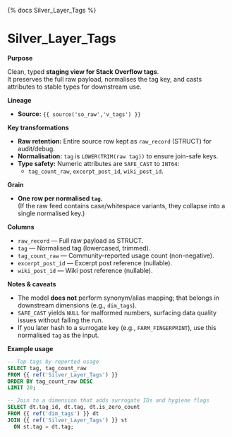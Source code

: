 {% docs Silver_Layer_Tags %}

# Silver_Layer_Tags

**Purpose**

Clean, typed **staging view for Stack Overflow tags**.  
It preserves the full raw payload, normalises the tag key, and casts attributes to stable types for downstream use.

**Lineage**

- **Source:** `{{ source('so_raw','v_tags') }}`

**Key transformations**

- **Raw retention:** Entire source row kept as `raw_record` (STRUCT) for audit/debug.
- **Normalisation:** `tag` is `LOWER(TRIM(raw tag))` to ensure join-safe keys.
- **Type safety:** Numeric attributes are `SAFE_CAST` to `INT64`:
  - `tag_count_raw`, `excerpt_post_id`, `wiki_post_id`.

**Grain**

- **One row per normalised `tag`.**  
  (If the raw feed contains case/whitespace variants, they collapse into a single normalised key.)

**Columns**

- `raw_record` — Full raw payload as STRUCT.  
- `tag` — Normalised tag (lowercased, trimmed).  
- `tag_count_raw` — Community-reported usage count (non-negative).  
- `excerpt_post_id` — Excerpt post reference (nullable).  
- `wiki_post_id` — Wiki post reference (nullable).

**Notes & caveats**

- The model **does not** perform synonym/alias mapping; that belongs in downstream dimensions (e.g., `dim_tags`).
- `SAFE_CAST` yields `NULL` for malformed numbers, surfacing data quality issues without failing the run.
- If you later hash to a surrogate key (e.g., `FARM_FINGERPRINT`), use this normalised `tag` as the input.

**Example usage**

```sql
-- Top tags by reported usage
SELECT tag, tag_count_raw
FROM {{ ref('Silver_Layer_Tags') }}
ORDER BY tag_count_raw DESC
LIMIT 20;

-- Join to a dimension that adds surrogate IDs and hygiene flags
SELECT dt.tag_id, dt.tag, dt.is_zero_count
FROM {{ ref('dim_tags') }} dt
JOIN {{ ref('Silver_Layer_Tags') }} st
  ON st.tag = dt.tag;
